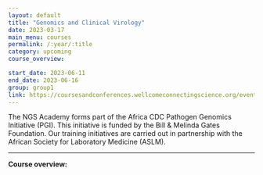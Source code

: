 ```yaml
---
layout: default
title: "Genomics and Clinical Virology"
date: 2023-03-17
main_menu: courses
permalink: /:year/:title
category: upcoming
course_overview: 

start_date: 2023-06-11
end_date: 2023-06-16
group: group1
link: https://coursesandconferences.wellcomeconnectingscience.org/event/genomics-and-clinical-virology-20230611/
---
```

  
<!-- ### SARS-CoV-2 NGS bioinformatics course 2021 -->
The NGS Academy forms part of the Africa CDC Pathogen Genomics Initiative (PGI). This initiative is funded by the Bill & Melinda Gates Foundation. Our training initiatives are carried out in partnership with the African Society for Laboratory Medicine (ASLM).
<hr>

<p align="left"><b >Course overview:</b></p>


